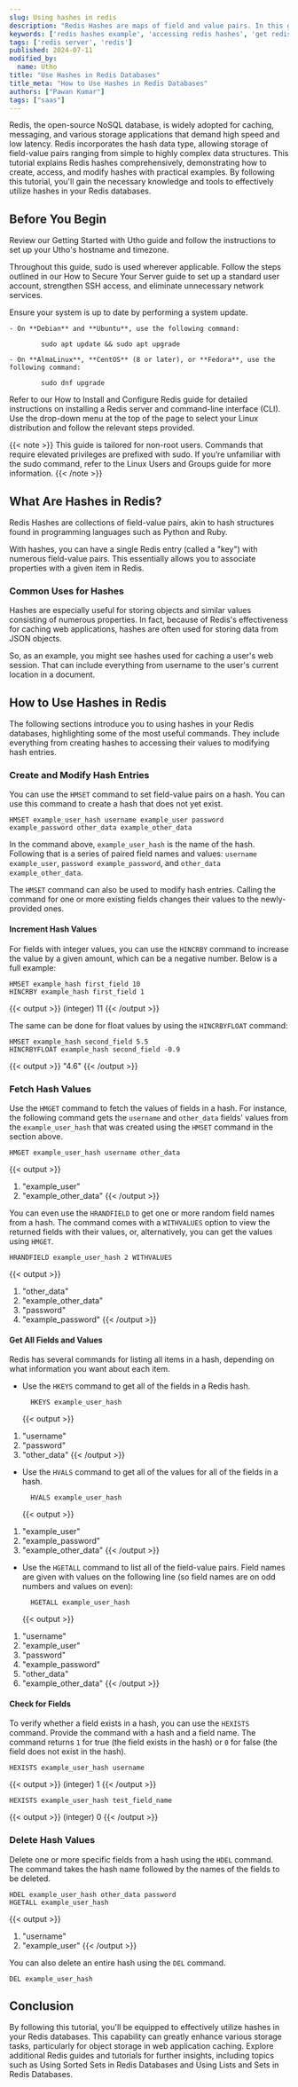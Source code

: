```yaml
---
slug: Using hashes in redis
description: "Redis Hashes are maps of field and value pairs. In this guide, you learn how to use Redis hashes, maps of fields, and values frequently used for storing objects".
keywords: ['redis hashes example', 'accessing redis hashes', 'get redis hashes all key']
tags: ['redis server', 'redis']
published: 2024-07-11
modified_by:
  name: Utho
title: "Use Hashes in Redis Databases"
title_meta: "How to Use Hashes in Redis Databases"
authors: ["Pawan Kumar"]
tags: ["saas"]
---
```


Redis, the open-source NoSQL database, is widely adopted for caching, messaging, and various storage applications that demand high speed and low latency. Redis incorporates the hash data type, allowing storage of field-value pairs ranging from simple to highly complex data structures. This tutorial explains Redis hashes comprehensively, demonstrating how to create, access, and modify hashes with practical examples. By following this tutorial, you'll gain the necessary knowledge and tools to effectively utilize hashes in your Redis databases.

## Before You Begin

Review our Getting Started with Utho guide and follow the instructions to set up your Utho's hostname and timezone.

Throughout this guide, sudo is used wherever applicable. Follow the steps outlined in our How to Secure Your Server guide to set up a standard user account, strengthen SSH access, and eliminate unnecessary network services.

Ensure your system is up to date by performing a system update.

    - On **Debian** and **Ubuntu**, use the following command:

            sudo apt update && sudo apt upgrade

    - On **AlmaLinux**, **CentOS** (8 or later), or **Fedora**, use the following command:

            sudo dnf upgrade

Refer to our How to Install and Configure Redis guide for detailed instructions on installing a Redis server and command-line interface (CLI). Use the drop-down menu at the top of the page to select your Linux distribution and follow the relevant steps provided.

{{< note >}}
This guide is tailored for non-root users. Commands that require elevated privileges are prefixed with sudo. If you’re unfamiliar with the sudo command, refer to the Linux Users and Groups guide for more information.
{{< /note >}}

## What Are Hashes in Redis?

Redis Hashes are collections of field-value pairs, akin to hash structures found in programming languages such as Python and Ruby.

With hashes, you can have a single Redis entry (called a "key") with numerous field-value pairs. This essentially allows you to associate properties with a given item in Redis.

### Common Uses for Hashes

Hashes are especially useful for storing objects and similar values consisting of numerous properties. In fact, because of Redis's effectiveness for caching web applications, hashes are often used for storing data from JSON objects.

So, as an example, you might see hashes used for caching a user's web session. That can include everything from username to the user's current location in a document.

## How to Use Hashes in Redis

The following sections introduce you to using hashes in your Redis databases, highlighting some of the most useful commands. They include everything from creating hashes to accessing their values to modifying hash entries.

### Create and Modify Hash Entries

You can use the `HMSET` command to set field-value pairs on a hash. You can use this command to create a hash that does not yet exist.

    HMSET example_user_hash username example_user password example_password other_data example_other_data

In the command above, `example_user_hash` is the name of the hash. Following that is a series of paired field names and values: `username example_user`, `password example_password`, and `other_data example_other_data`.

The `HMSET` command can also be used to modify hash entries. Calling the command for one or more existing fields changes their values to the newly-provided ones.

#### Increment Hash Values

For fields with integer values, you can use the `HINCRBY` command to increase the value by a given amount, which can be a negative number. Below is a full example:

    HMSET example_hash first_field 10
    HINCRBY example_hash first_field 1

{{< output >}}
(integer) 11
{{< /output >}}

The same can be done for float values by using the `HINCRBYFLOAT` command:

    HMSET example_hash second_field 5.5
    HINCRBYFLOAT example_hash second_field -0.9

{{< output >}}
"4.6"
{{< /output >}}

### Fetch Hash Values

Use the `HMGET` command to fetch the values of fields in a hash. For instance, the following command gets the `username` and `other_data` fields' values from the `example_user_hash` that was created using the `HMSET` command in the section above.

    HMGET example_user_hash username other_data

{{< output >}}
1) "example_user"
2) "example_other_data"
{{< /output >}}

You can even use the `HRANDFIELD` to get one or more random field names from a hash. The command comes with a `WITHVALUES` option to view the returned fields with their values, or, alternatively, you can get the values using `HMGET`.

    HRANDFIELD example_user_hash 2 WITHVALUES

{{< output >}}
1) "other_data"
2) "example_other_data"
3) "password"
4) "example_password"
{{< /output >}}

#### Get All Fields and Values

Redis has several commands for listing all items in a hash, depending on what information you want about each item.

- Use the `HKEYS` command to get all of the fields in a Redis hash.

        HKEYS example_user_hash

    {{< output >}}
1) "username"
2) "password"
3) "other_data"
    {{< /output >}}

- Use the `HVALS` command to get all of the values for all of the fields in a hash.

        HVALS example_user_hash

    {{< output >}}
1) "example_user"
2) "example_password"
3) "example_other_data"
    {{< /output >}}

- Use the `HGETALL` command to list all of the field-value pairs. Field names are given with values on the following line (so field names are on odd numbers and values on even):

        HGETALL example_user_hash

    {{< output >}}
1) "username"
2) "example_user"
3) "password"
4) "example_password"
5) "other_data"
6) "example_other_data"
    {{< /output >}}

#### Check for Fields

To verify whether a field exists in a hash, you can use the `HEXISTS` command. Provide the command with a hash and a field name. The command returns `1` for true (the field exists in the hash) or `0` for false (the field does not exist in the hash).

    HEXISTS example_user_hash username

{{< output >}}
(integer) 1
{{< /output >}}

    HEXISTS example_user_hash test_field_name

{{< output >}}
(integer) 0
{{< /output >}}

### Delete Hash Values

Delete one or more specific fields from a hash using the `HDEL` command. The command takes the hash name followed by the names of the fields to be deleted.

    HDEL example_user_hash other_data password
    HGETALL example_user_hash

{{< output >}}
1) "username"
2) "example_user"
{{< /output >}}

You can also delete an entire hash using the `DEL` command.

    DEL example_user_hash

## Conclusion

By following this tutorial, you'll be equipped to effectively utilize hashes in your Redis databases. This capability can greatly enhance various storage tasks, particularly for object storage in web application caching. Explore additional Redis guides and tutorials for further insights, including topics such as Using Sorted Sets in Redis Databases and Using Lists and Sets in Redis Databases.
